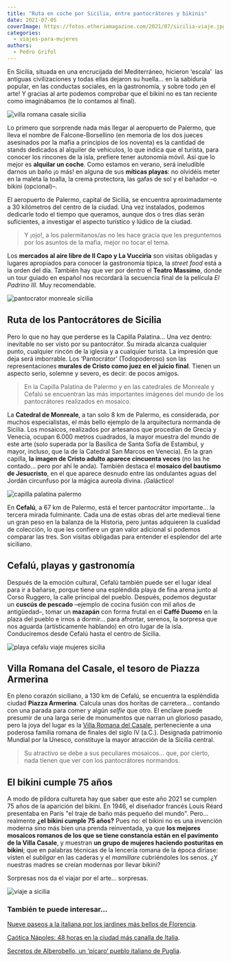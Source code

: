 ```yaml
---
title: "Ruta en coche por Sicilia, entre pantocrátores y bikinis"
date: 2021-07-05
coverImage: https://fotos.etheriamagazine.com/2021/07/sicilia-viaje.jpg
categories: 
  - viajes-para-mujeres
authors: 
  - Pedro Grifol
---
```


En Sicilia, situada en una encrucijada del Mediterráneo, hicieron ‘escala’  las antiguas civilizaciones y todas ellas dejaron su huella… en la sabiduría popular, en las conductas sociales, en la gastronomía, y sobre todo ¡en el arte! Y gracias al arte podemos comprobar que el bikini no es tan reciente como imaginábamos (te lo contamos al final).

![villa romana casale sicilia](https://fotos.etheriamagazine.com/2018/07/Bikinis-en-la-Villa-Romana-del-Casale-viajes-mujeres-sicilia-1024x460.jpg "Mosaicos de Villa Casale (Piazza Armerina, Sicilia). © Pedro Grifol")

Lo primero que sorprende nada más llegar al aeropuerto de Palermo, que lleva el nombre 
de Falcone-Borsellino (en memoria de los dos jueces asesinados por la mafia a principios 
de los noventa) es la cantidad de stands dedicados al alquiler de vehículos, lo que 
indica que el turista, para conocer los rincones de la isla, prefiere tener autonomía 
móvil. Así que lo mejor es **alquilar un coche**. Como estamos en verano, será 
ineludible darnos un baño ¡o más! en alguna de sus **míticas playas**: no olvidéis meter 
en la maleta la toalla, la crema protectora, las gafas de sol y el bañador –o bikini 
(opcional)–. 

El aeropuerto de Palermo, capital de Sicilia, se encuentra aproximadamente a 30 
kilómetros del centro de la ciudad. Una vez instalados, podemos dedicarle todo el tiempo 
que queramos, aunque dos o tres días serán suficientes, a investigar el aspecto 
turístico y lúdico de la ciudad. 

> Y ¡ojo!, a los palermitanos/as no les hace gracia que les preguntemos por los asuntos de 
> la mafia, mejor no tocar el tema. 

Los **mercados al aire libre de Il Capo y La Vucciria** son visitas obligadas y lugares 
apropiados para conocer la gastronomía típica, la _street food_ está a la orden del día. 
También hay que ver por dentro el **Teatro Massimo**, donde un tour guiado en español 
nos recordará la secuencia final de la película _El Padrino III._ Muy recomendable. 

![pantocrator monreale sicilia](https://fotos.etheriamagazine.com/2018/07/Monreale-El-pantocrator-de-la-catedral-viajes-mujeres-sicilia-1024x654.jpg "Pantocrátor de la Catedral de Monreale (Sicilia). © Pedro Grifol")

## Ruta de los Pantocrátores de Sicilia

Pero lo que no hay que perderse es la Capilla Palatina… Una vez dentro: inevitable no 
ser visto por su pantocrátor. Su mirada alcanza cualquier punto, cualquier rincón de la 
iglesia y a cualquier turista. La impresión que deja será imborrable. Los ‘Pantocrátor’ 
(Todopoderoso) son las representaciones **murales de Cristo como juez en el juicio 
final**. Tienen un aspecto serio, solemne y severo, es decir: de pocos amigos. 

> En la Capilla Palatina de Palermo y en las catedrales de Monreale y Cefalú se encuentran 
> las más importantes imágenes del mundo de los pantocrátores realizados en mosaico. 

La **Catedral de Monreale**, a tan solo 8 km de Palermo, es considerada, por muchos 
especialistas, el más bello ejemplo de la arquitectura normanda de Sicilia. Los 
mosaicos, realizados por artesanos que procedían de Grecia y Venecia, ocupan 6.000 
metros cuadrados, la mayor muestra del mundo de este arte (solo superada por la Basílica 
de Santa Sofía de Estambul, y mayor, incluso, que la de la Catedral San Marcos en 
Venecia). En la gran capilla, **la imagen de Cristo adulto aparece cincuenta veces** (no 
las he contado… pero por ahí le anda). También destaca el **mosaico del bautismo de 
Jesucristo**, en el que aparece desnudo entre las ondulantes aguas del Jordán circunfuso 
por la mágica aureola divina. ¡Galáctico! 

![capilla palatina palermo](https://fotos.etheriamagazine.com/2018/07/Capilla-Palatina-de-Palermo-viajes-mujeres-sicilia-1024x598.jpg "Mosaicos de la Capilla Palatina de Palermo. © Pedro Grifol")

En **Cefalú**, a 67 km de Palermo, está el tercer pantocrátor importante… la tercera 
mirada fulminante. Cada una de estas obras del arte medieval tiene un gran peso en la 
balanza de la Historia, pero juntas adquieren la cualidad de colección, lo que les 
confiere un gran valor adicional si podemos comparar las tres. Son visitas obligadas 
para entender el esplendor del arte siciliano. 

## Cefalú, playas y gastronomía

Después de la emoción cultural, Cefalú también puede ser el lugar ideal para ir a 
bañarse, porque tiene una espléndida playa de fina arena junto al Corso Ruggero, la 
calle principal del pueblo. Después, podemos degustar un **cuscús de pescado** –ejemplo 
de cocina fusión con mil años de antigüedad–, tomar un **mazapán** con forma frutal en 
el **Caffé Duomo** en la plaza del pueblo e irnos a dormir… para afrontar, serenos, la 
sorpresa que nos aguarda (artísticamente hablando) en otro lugar de la isla. 
Conduciremos desde Cefalú hasta el centro de Sicilia. 

![playa cefalu viaje mujeres sicilia](https://fotos.etheriamagazine.com/2018/07/Palaya-de-Cefalu-mujeres-viaje-sicilia-1024x571.jpg "Playa de Cefalú (Sicilia). © Pedro Grifol")

## Villa Romana del Casale, el tesoro de Piazza Armerina

En pleno corazón siciliano, a 130 km de Cefalú, se encuentra la espléndida ciudad 
**Piazza Armerina**. Calcula unas dos horitas de carretera… contando con una parada para 
comer y algún _selfie_ que otro. El enclave puede presumir de una larga serie de 
monumentos que narran un glorioso pasado, pero la joya del lugar es la [Villa Romana del 
Casale](http://www.villaromanadelcasale.it), perteneciente a una poderosa familia romana 
de finales del siglo IV (a.C.). Designada patrimonio Mundial por la Unesco, constituye 
la mayor atracción de la Sicilia central. 

> Su atractivo se debe a sus peculiares mosaicos… que, por cierto, nada tienen que ver con 
> los pantocrátores normandos. 

## El bikini cumple 75 años

A modo de píldora cultureta hay que saber que este año 2021 se cumplen 75 años de la 
aparición del bikini. En 1946, el diseñador francés Louis Réard presentaba en París "el 
traje de baño más pequeño del mundo". Pero... realmente **¿el bikini cumple 75 años?** 
Pues no: el bikini no es una invención moderna sino más bien una prenda reinventada, ya 
que **los mejores mosaicos romanos de los que se tiene constancia están en el pavimento 
de la Villa Casale**, y muestran **un grupo de mujeres haciendo posturitas en bikini**; 
que en palabras técnicas de la lencería romana de la época diríase: visten el _subligar_ 
en las caderas y el _mamillare_ cubriéndoles los senos. ¿Y nuestras madres se creían 
modernas por llevar bikini? 

Sorpresas nos da el viajar por el arte… sorpresas. 

![viaje a sicilia](https://fotos.etheriamagazine.com/2021/07/sicilia-viaje.jpg "Sicilia.")

### También te puede interesar...

[Nueve paseos a la italiana por los jardines más bellos de 
Florencia](https://etheriamagazine.com/2021/05/21/paseos-por-los-jardines-mas-bellos-de-florencia/). 

[Caótica Nápoles: 48 horas en la ciudad más canalla de 
Italia](https://etheriamagazine.com/2020/09/04/que-ver-en-napoles-en-fin-de-semana/). 

[Secretos de Alberobello, un ‘pícaro’ pueblo italiano de 
Puglia](https://etheriamagazine.com/2019/04/15/que-ver-alberobello-italia-unesco/).
